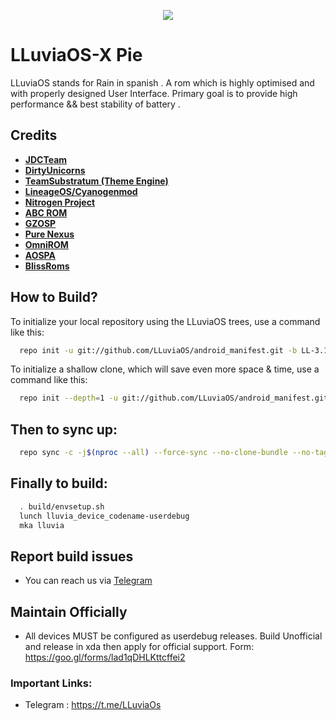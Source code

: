 <p align="center">
<img src="https://github.com/LLuviaOS/XDA-Template/blob/LL-3.1/img/lluvia.png"> 
</p>

LLuviaOS-X Pie
===========
LLuviaOS stands for Rain in spanish . A rom which is highly optimised and with properly designed User Interface. Primary goal is to provide high performance && best stability of battery .

Credits
-------
* [**JDCTeam**](https://github.com/AOSP-JF-MM)
* [**DirtyUnicorns**](https://github.com/DirtyUnicorns)
* [**TeamSubstratum (Theme Engine)**](https://github.com/Substratum)
* [**LineageOS/Cyanogenmod**](https://github.com/LineageOS)
* [**Nitrogen Project**](https://github.com/nitrogen-project)
* [**ABC ROM**](https://github.com/ezio84)
* [**GZOSP**](https://github.com/GZOSP)
* [**Pure Nexus**](https://github.com/PureNexusProject)
* [**OmniROM**](https://github.com/omnirom/)
* [**AOSPA**](https://github.com/aospa/)
* [**BlissRoms**](https://github.com/BlissRoms)

How to Build?
-------------

To initialize your local repository using the LLuviaOS trees, use a 
command like this:

```bash
  repo init -u git://github.com/LLuviaOS/android_manifest.git -b LL-3.1
```
To initialize a shallow clone, which will save even more space & time, use a command like this:

```bash
  repo init --depth=1 -u git://github.com/LLuviaOS/android_manifest.git -b LL-3.1
```
  
Then to sync up:
----------------

```bash
  repo sync -c -j$(nproc --all) --force-sync --no-clone-bundle --no-tags
```
Finally to build:
-----------------

```bash
  . build/envsetup.sh
  lunch lluvia_device_codename-userdebug
  mka lluvia
```
## Report build issues
- You can reach us via [Telegram](https://t.me/LLuviaOs)

## Maintain Officially
- All devices MUST be configured as userdebug releases.
Build Unofficial and release in xda then apply for official support.
Form: https://goo.gl/forms/lad1qDHLKttcffei2

### Important Links:
- Telegram : https://t.me/LLuviaOs
